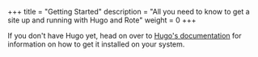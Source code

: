 +++
title = "Getting Started"
description = "All you need to know to get a site up and running with Hugo and Rote"
weight = 0
+++

If you don't have Hugo yet, head on over to [Hugo's documentation](https://gohugo.io/getting-started/installing/) for information on how to get it installed on your system.
